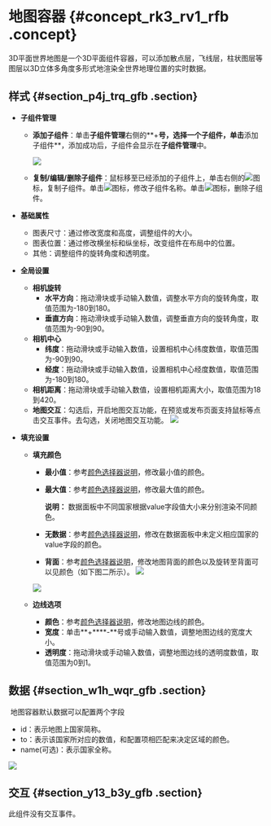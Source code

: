 # 地图容器 {#concept_rk3_rv1_rfb .concept}

3D平面世界地图是一个3D平面组件容器，可以添加散点层，飞线层，柱状图层等图层以3D立体多角度多形式地渲染全世界地理位置的实时数据。

## 样式 {#section_p4j_trq_gfb .section}

-   **子组件管理**
    -   **添加子组件**：单击**子组件管理**右侧的**+**号，选择一个子组件，单击**添加子组件**，添加成功后，子组件会显示在**子组件管理**中。

        ![](http://static-aliyun-doc.oss-cn-hangzhou.aliyuncs.com/assets/img/41628/154174465921566_zh-CN.png)

    -   **复制/编辑/删除子组件**：鼠标移至已经添加的子组件上，单击右侧的![](http://static-aliyun-doc.oss-cn-hangzhou.aliyuncs.com/assets/img/41446/154174466021428_zh-CN.png)图标，复制子组件。单击![](http://static-aliyun-doc.oss-cn-hangzhou.aliyuncs.com/assets/img/41446/154174466021429_zh-CN.png)图标，修改子组件名称。单击![](http://static-aliyun-doc.oss-cn-hangzhou.aliyuncs.com/assets/img/41446/154174466021430_zh-CN.png)图标，删除子组件。
-   **基础属性**

    -   图表尺寸：通过修改宽度和高度，调整组件的大小。
    -   图表位置：通过修改横坐标和纵坐标，改变组件在布局中的位置。
    -   其他：调整组件的旋转角度和透明度。
-   **全局设置**

    -   **相机旋转**
        -   **水平方向**：拖动滑块或手动输入数值，调整水平方向的旋转角度，取值范围为-180到180。
        -   **垂直方向**：拖动滑块或手动输入数值，调整垂直方向的旋转角度，取值范围为-90到90。
    -   **相机中心**
        -   **纬度**：拖动滑块或手动输入数值，设置相机中心纬度数值，取值范围为-90到90。
        -   **经度**：拖动滑块或手动输入数值，设置相机中心经度数值，取值范围为-180到180。
    -   **相机距离**：拖动滑块或手动输入数值，设置相机距离大小，取值范围为18到420。
    -   **地图交互**：勾选后，开启地图交互功能，在预览或发布页面支持鼠标等点击交互事件。去勾选，关闭地图交互功能。
    ![](http://static-aliyun-doc.oss-cn-hangzhou.aliyuncs.com/assets/img/41628/154174466021567_zh-CN.png)

-   **填充设置**
    -   **填充颜色**

        -   **最小值**：参考[颜色选择器说明](cn.zh-CN/用户指南/管理组件/设置组件样式/配置项说明.md#section_kdw_vj4_t2b)，修改最小值的颜色。
        -   **最大值**：参考[颜色选择器说明](cn.zh-CN/用户指南/管理组件/设置组件样式/配置项说明.md#section_kdw_vj4_t2b)，修改最大值的颜色。

            **说明：** 数据面板中不同国家根据value字段值大小来分别渲染不同颜色。

        -   **无数据**：参考[颜色选择器说明](cn.zh-CN/用户指南/管理组件/设置组件样式/配置项说明.md#section_kdw_vj4_t2b)，修改在数据面板中未定义相应国家的value字段的颜色。
        -   **背面**：参考[颜色选择器说明](cn.zh-CN/用户指南/管理组件/设置组件样式/配置项说明.md#section_kdw_vj4_t2b)，修改地图背面的颜色以及旋转至背面可以见颜色（如下图二所示）。
        ![](http://static-aliyun-doc.oss-cn-hangzhou.aliyuncs.com/assets/img/41628/154174466021568_zh-CN.png)

        ![](http://static-aliyun-doc.oss-cn-hangzhou.aliyuncs.com/assets/img/41628/154174466021569_zh-CN.png)

    -   **边线选项**
        -   **颜色**：参考[颜色选择器说明](cn.zh-CN/用户指南/管理组件/设置组件样式/配置项说明.md#section_kdw_vj4_t2b)，修改地图边线的颜色。
        -   **宽度**：单击**+****-**号或手动输入数值，调整地图边线的宽度大小。
        -   **透明度**：拖动滑块或手动输入数值，调整地图边线的透明度数值，取值范围为0到1。

## 数据 {#section_w1h_wqr_gfb .section}

 地图容器默认数据可以配置两个字段

-   id：表示地图上国家简称。
-   to：表示该国家所对应的数值，和配置项相匹配来决定区域的颜色。
-   name\(可选\)：表示国家全称。

![](http://static-aliyun-doc.oss-cn-hangzhou.aliyuncs.com/assets/img/41628/154174466021585_zh-CN.png)

## 交互 {#section_y13_b3y_gfb .section}

此组件没有交互事件。

